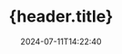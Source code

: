---
############################# Static ############################
layout: "family"
date: 2024-07-11T14:22:40
draft: false

product: "Editor"
product_tag: "editor"

############################# Head ############################
head_title: "{head.title}"
head_description: "{head.description}"

############################# Header ############################
title: "{header.title}"
description: |
  {header.description_1}

  {header.description_2}

  {header.description_3}
  
############################# Platforms ############################
supported_platforms:
  enable: true  
  head_title: "{supported_platforms.head_title}"
  title: "{supported_platforms.title}"
  description: "{supported_platforms.description}"
  details_link_title: "{supported_platforms.details_link_title}"
  items:
    # supported_platforms loop
    - title: ".NET"
      description: "{supported_platforms.net.description}"
      color: "blue"
      tag: "net"
      link: "/editor/net/"
      features_link: "https://docs.groupdocs.com/editor/net/system-requirements/"
      features:
        # features loop
        - content: "{supported_platforms.net.feature_1.line_1}  <br>  {supported_platforms.net.feature_1.line_2}  <br>  {supported_platforms.net.feature_1.line_3} <br>  {supported_platforms.net.feature_1.line_4}"
          rows: "4"
        # features loop
        - content: "{supported_platforms.net.feature_2.line_1}"
          rows: "1"
        # features loop
        - content: "Microsoft Visual Studio  <br>  Xamarin (Android, iOS, Mac)  <br>  MonoDevelop"
          rows: "3"
         # features loop
        - content: "{supported_platforms.net.feature_4.line_1}"
          rows: "1"
    
    # supported_platforms loop
    - title: "Java"
      description: "{supported_platforms.java.description}"
      color: "red"
      tag: "java"
      link: "/editor/java/"
      features_link: "https://docs.groupdocs.com/editor/java/system-requirements/"
      features:
        # features loop
        - content: "{supported_platforms.java.feature_1.line_1}"
          rows: "4"
        # features loop
        - content:  "{supported_platforms.java.feature_2.line_1}"
          rows: "1"
        # features loop
        - content:  "IntelliJ IDEA  <br>  Eclipse  <br>  NetBeans"
          rows: "3"
         # features loop
        - content:  "{supported_platforms.java.feature_4.line_1}"
          rows: "1"
    
    # supported_platforms loop
    - title: "Node.js"
      description: "{supported_platforms.nodejs-java.description}"
      color: "green"
      tag: "nodejs-java"
      link: "/editor/nodejs-java/"
      features_link: "https://docs.groupdocs.com/editor/nodejs-java/system-requirements/"
      features:
        # features loop
        - content: "{supported_platforms.nodejs-java.feature_1.line_1}"
          rows: "4"
        # features loop
        - content: Windows, Linux, Mac OS
          rows: "1"
        # features loop
        - content:  "Atom <br> Visual Studio Code <br> {supported_platforms.nodejs-java.feature_3.line_1}"
          rows: "3"
         # features loop
        - content:  "{supported_platforms.nodejs-java.feature_4.line_1}"
          rows: "1"
 
############################# Features ############################

features:
  enable: true
  title: "{features.title}"
  description: "{features.description}"

  items:
    # feature loop
    - icon: "merge"
      title: "{features.feature_1.title}"
      content: "{features.feature_1.content}"

    # feature loop
    - icon: "split"
      title: "{features.feature_2.title}"
      content: "{features.feature_2.content}"

    # feature loop
    - icon: "structure"
      title: "{features.feature_3.title}"
      content: "{features.feature_3.content}"
    
    # feature loop
    - icon: "preview"
      title: "{features.feature_4.title}"
      content: "{features.feature_4.content}"

############################# Code samples ############################
code_samples:
  enable: true
  title: "{code_samples.title}"
  description: "{code_samples.description}"
  items:
    # code sample loop
    - title: "{code_samples.sample_1.title}"
      content: |
        {code_samples.sample_1.content} 
      samples:
        - language: "C#"
          color: "blue"
          content: |
            ```csharp {style=abap}   
             // Load document
            Editor editor = new Editor("sample.docx");
            
            // Edit document
            EditableDocument editableDocument = editor.Edit();
            
            // Save edited document
            editor.Save(editableDocument, "edited_sample.docx");
            ```
        - language: "Java"
          color: "red"
          content: |
            ```java {style=abap}   
            // Load document
            Editor editor = new Editor("sample.docx");
            
            // Edit document
            EditableDocument editableDocument = editor.edit();
            
            // Save edited document
            editor.save(editableDocument, "edited_sample.docx");
            ```
        - language: "TypeScript"
          color: "green"
          content: |
            ```javascript {style=abap}   
            // Load document
            const editor = new Editor("sample.docx");
            
            // Edit document
            const editableDocument = editor.edit();
            
            // Save edited document
            editor.save(editableDocument, "edited_sample.docx");
            ```

############################# Formats ############################
formats:
  enable: true
  title:  "{formats.title}"
  description: "{formats.description}" 

############################# Metrics ############################

metrics:
  enable: true
  title: "{metrics.title}"
  description: "{metrics.description}"

  items:
    # metrics loop
    - number: "60+"
      title: "{metrics.metric_1.title}"
      content: "{metrics.metric_1.content}"

    # metrics loop
    - number: "274k"
      title: "{metrics.metric_2.title}"
      content: "{metrics.metric_2.content}"

    # metrics loop
    - number: "5.5k"
      title: "{metrics.metric_3.title}"
      content: "{metrics.metric_3.content}"
    
    # metrics loop
    - number: "140+"
      title: "{metrics.metric_4.title}"
      content: "{metrics.metric_4.content}"


############################# Customers ############################
# logo size X1 => 170:70  X2 => 340 : 140

customers:
  enable: true
  title: "{customers.title}"
  description: "{customers.description}"

  items:
    # customers loop
    - title: "BenQ Corporation"
      logo: "benq"
    # customers loop
    - title: "Nasdaq Stock Market"
      logo: "nasdaq"
    # customers loop
    - title: "AT&T Inc."
      logo: "att"
    # customers loop
    - title: "AstraZeneca"
      logo: "astrazeneca"
    # customers loop
    - title: "Central Bank of Argentina"
      logo: "argentinacentralbank"
    # customers loop
    - title: "Roche Holding AG"
      logo: "roche"
    # customers loop
    - title: "Capita"
      logo: "capita"
    # customers loop
    - title: "Axa S.A."
      logo: "axa"
    # customers loop
    - title: "Instructure Inc."
      logo: "instructure"
     # customers loop
    - title: "Wipro"
      logo: "wipro"

############################# Actions ############################

actions:
  enable: true
  title: "{actions.title}"
  description: "{actions.description}"
  items:
    #  loop
    - title: ".NET"
      link: "/editor/net/"
      color: "blue"
        #  loop
    - title: "Java"
      link: "/editor/java/"
      color: "red"
        #  loop
    - title: "Node.js"
      link: "/editor/nodejs-java/"
      color: "green"

############################# Faq ############################

faq:
  enable: true
  title:  "{faq.title}"
  description:  "{faq.description}"
  items:
    #  loop
    - question: "{faq.faq_1.question}"
      answer: |
        {faq.faq_1.answer}
     #  loop
    - question:  "{faq.faq_2.question}"
      answer: |
        {faq.faq_2.answer}
    #  loop 
    - question:  "{faq.faq_3.question}"
      answer: |
        {faq.faq_3.answer}                      
     
############################# Cloud ############################

cloud_links:
  enable: true
  title: "{cloud_links.title}"
  description: "{cloud_links.description}"

  items:
    #  loop
    - icon: "groupdocs_editor-for-curl"
      title: "{cloud_links.link_1.title}"
      link: "https://products.groupdocs.cloud/editor/curl"
      content: "{cloud_links.link_1.content}"

    #  loop
    - icon: "groupdocs_editor-for-net"
      title: "{cloud_links.link_2.title}"
      link: "https://products.groupdocs.cloud/editor/net"
      content: "{cloud_links.link_2.content}"

    #  loop
    - icon: "groupdocs_editor-for-java"
      title: "{cloud_links.link_3.title}"
      link: "https://products.groupdocs.cloud/editor/java"
      content: "{cloud_links.link_3.content}"
    
############################# Apps ############################

app_links:
  enable: true
  title: "{app_links.title}"
  description: "{app_links.description}"

  items:
    #  loop
    - icon: "groupdocs_editor-app"
      title: "GroupDocs.editor Total"
      link: "https://products.groupdocs.app/editor/total"
      content: "{app_links.link_1.content}"

    #  loop
    - icon: "groupdocs_words-app"
      title:  "GroupDocs.editor DOCX"
      link: "https://products.groupdocs.app/editor/docx"
      content: "{app_links.link_2.content}"

    #  loop
    - icon: "groupdocs_pdf-app"
      title:  "GroupDocs.editor PDF"
      link: "https://products.groupdocs.app/editor/pdf"
      content: "{app_links.link_3.content}"
    
---